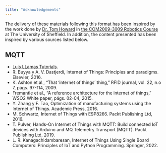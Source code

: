 ```yaml
---
title: "Acknowledgements"
---
```


The delivery of these materials following this format has been inspired by the work done by [Dr. Tom Howard](https://www.sheffield.ac.uk/engineering/diamond-engineering/our-staff/tom-howard) in [the COM2009-3009 Robotics Course](https://tom-howard.github.io/ros/) at The University of Sheffield. In addition, the content presented has been inspired by various sources listed below.

## MQTT

* [Luis LLamas Tutorials](https://www.luisllamas.es/).
* R. Buyya y A. V. Dastjerdi, Internet of Things: Principles and paradigms. Elsevier, 2016.
* K. Ashton et al., “That ‘internet of things’ thing,” RFID journal, vol. 22, n.o 7, págs. 97-114, 2009.
* Fremantle et al., “A reference architecture for the internet of things,” WSO2 White paper, págs. 02-04, 2015.
* Y. Zhang y F. Tao, Optimization of manufacturing systems using the Internet of Things. Academic Press, 2016.
* M. Schwartz, Internet of Things with ESP8266. Packt Publishing Ltd, 2016.
* T. Pulver, Hands-On Internet of Things with MQTT: Build connected IoT devices with Arduino and MQ Telemetry Transport (MQTT). Packt Publishing Ltd, 2019.
* L. R. Kanagachidambaresan, Internet of Things Using Single Board Computers: Principles of IoT and Python Programming. Springer, 2022.
